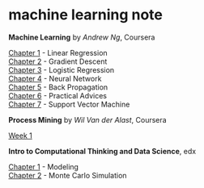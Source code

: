 # machine learning note

**Machine Learning** by *Andrew Ng*, Coursera

[Chapter 1](http://1ambda.github.io/machine-learning-week-1/) - Linear Regression  
[Chapter 2](http://1ambda.github.io/machine-learning-week-2/) - Gradient Descent  
[Chapter 3](http://1ambda.github.io/machine-learning-week-3/) - Logistic Regression  
[Chapter 4](http://1ambda.github.io/machine-learning-week-4/) - Neural Network  
[Chapter 5](http://1ambda.github.io/machine-learning-week-5/) - Back Propagation  
[Chapter 6](http://1ambda.github.io/machine-learning-week-6/) - Practical Advices  
[Chapter 7](http://1ambda.github.io/machine-learning-week-7/) - Support Vector Machine  

**Process Mining** by *Wil Van der Alast*, Coursera

[Week 1](http://1ambda.github.io/process-mining-week1/)  

**Intro to Computational Thinking and Data Science**, edx

[Chapter 1](http://1ambda.github.io/edx-600-2x-1/) - Modeling  
[Chapter 2](http://1ambda.github.io/edx-600-2x-2/) - Monte Carlo Simulation  

